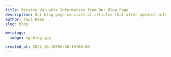 ```yaml
---
title: Receive Valuable Information from Our Blog Page
description: Our blog page consists of articles that offer updated information and the most updated tips to help you achieve your goals.
author: Paul Keen
slug: blog

metatags:
  image: og-blog.jpg

created_at: 2022-10-10T06:30:10+00:00
---
```

